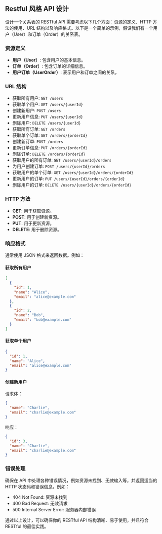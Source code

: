 ## Restful 风格 API 设计

设计一个关系表的 RESTful API 需要考虑以下几个方面：资源的定义、HTTP 方法的使用、URL 结构以及响应格式。以下是一个简单的示例，假设我们有一个用户（User）和订单（Order）的关系表。

### 资源定义

- **用户（User）**: 包含用户的基本信息。
- **订单（Order）**: 包含订单的详细信息。
- **用户订单（UserOrder）**: 表示用户和订单之间的关系。

### URL 结构

- 获取所有用户: `GET /users`
- 获取单个用户: `GET /users/{userId}`
- 创建新用户: `POST /users`
- 更新用户信息: `PUT /users/{userId}`
- 删除用户: `DELETE /users/{userId}`
- 获取所有订单: `GET /orders`
- 获取单个订单: `GET /orders/{orderId}`
- 创建新订单: `POST /orders`
- 更新订单信息: `PUT /orders/{orderId}`
- 删除订单: `DELETE /orders/{orderId}`
- 获取用户的所有订单: `GET /users/{userId}/orders`
- 为用户创建订单: `POST /users/{userId}/orders`
- 获取用户的单个订单: `GET /users/{userId}/orders/{orderId}`
- 更新用户的订单: `PUT /users/{userId}/orders/{orderId}`
- 删除用户的订单: `DELETE /users/{userId}/orders/{orderId}`

### HTTP 方法

- **GET**: 用于获取资源。
- **POST**: 用于创建新资源。
- **PUT**: 用于更新资源。
- **DELETE**: 用于删除资源。

### 响应格式

通常使用 JSON 格式来返回数据。例如：

#### 获取所有用户

```json
[
  {
    "id": 1,
    "name": "Alice",
    "email": "alice@example.com"
  },
  {
    "id": 2,
    "name": "Bob",
    "email": "bob@example.com"
  }
]
```

#### 获取单个用户

```json
{
  "id": 1,
  "name": "Alice",
  "email": "alice@example.com"
}
```

#### 创建新用户

请求体：

```json
{
  "name": "Charlie",
  "email": "charlie@example.com"
}
```

响应：

```json
{
  "id": 3,
  "name": "Charlie",
  "email": "charlie@example.com"
}
```

### 错误处理

确保在 API 中处理各种错误情况，例如资源未找到、无效输入等，并返回适当的 HTTP 状态码和错误信息。例如：

- 404 Not Found: 资源未找到
- 400 Bad Request: 无效请求
- 500 Internal Server Error: 服务器内部错误

通过以上设计，可以确保你的 RESTful API 结构清晰、易于使用，并且符合 RESTful 的最佳实践。